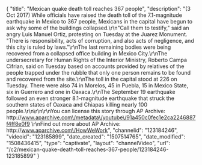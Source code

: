{
    "title": "Mexican quake death toll reaches 367 people",
    "description": "(3 Oct 2017) While officials have raised the death toll of the 7.1-magnitude earthquake in Mexico to 367 people, Mexicans in the capital have begun to ask why some of the buildings collapsed.\r\n\"Call them to testify,\" said an angry Luis Manuel Ortiz, protesting on Tuesday at the Juarez Monument. \"There is responsibility, acts of corruption, and also acts of negligence, and this city is ruled by laws.\"\r\nThe last remaining bodies were being recovered from a collapsed office building in Mexico City.\r\nThe undersecretary for Human Rights of the Interior Ministry, Roberto Campa Cifrian, said on Tuesday based on accounts provided by relatives of the people trapped under the rubble that only one person remains to be found and recovered from the site.\r\nThe toll in the capital stood at 226 on Tuesday. There were also 74 in Morelos, 45 in Puebla, 15 in Mexico State, six in Guerrero and one in Oaxaca.\r\nThe September 19 earthquake followed an even stronger 8.1-magnitude earthquake that struck the southern states of Oaxaca and Chiapas killing nearly 100 people.\r\n\r\n\r\nYou can license this story through AP Archive: http:\/\/www.aparchive.com\/metadata\/youtube\/91a450c0fec1e2ca2246887f4ff8e0f9 \r\nFind out more about AP Archive: http:\/\/www.aparchive.com\/HowWeWork",
    "channelid": "123184246",
    "videoid": "123185899",
    "date_created": "1507514765",
    "date_modified": "1508436415",
    "type": "captivate",
    "layout": "channelVideo",
    "url": "\/c2\/mexican-quake-death-toll-reaches-367-people\/123184246-123185899"
}
